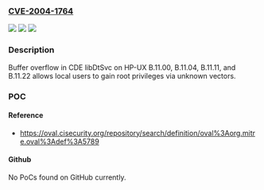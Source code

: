 ### [CVE-2004-1764](https://cve.mitre.org/cgi-bin/cvename.cgi?name=CVE-2004-1764)
![](https://img.shields.io/static/v1?label=Product&message=n%2Fa&color=blue)
![](https://img.shields.io/static/v1?label=Version&message=n%2Fa&color=blue)
![](https://img.shields.io/static/v1?label=Vulnerability&message=n%2Fa&color=brighgreen)

### Description

Buffer overflow in CDE libDtSvc on HP-UX B.11.00, B.11.04, B.11.11, and B.11.22 allows local users to gain root privileges via unknown vectors.

### POC

#### Reference
- https://oval.cisecurity.org/repository/search/definition/oval%3Aorg.mitre.oval%3Adef%3A5789

#### Github
No PoCs found on GitHub currently.

